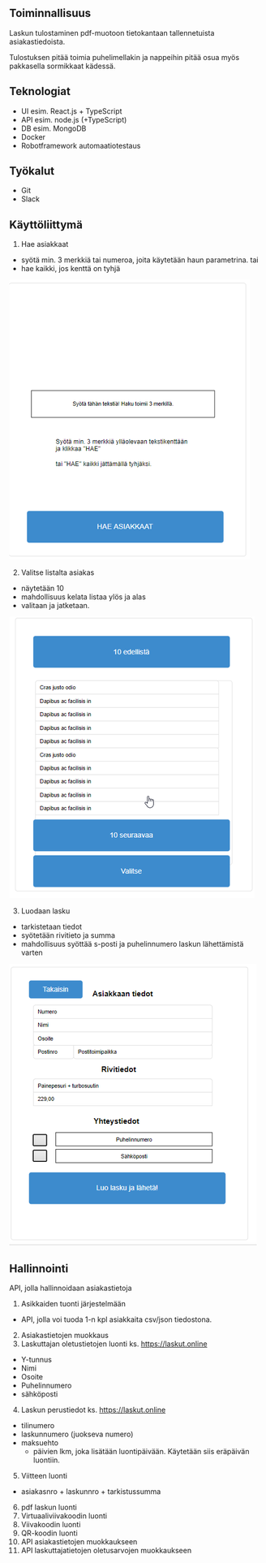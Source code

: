 ## Toiminnallisuus

Laskun tulostaminen pdf-muotoon tietokantaan tallennetuista asiakastiedoista. 

Tulostuksen pitää toimia puhelimellakin ja nappeihin pitää osua myös pakkasella sormikkaat kädessä. 

## Teknologiat 
* UI esim. React.js + TypeScript 
* API esim. node.js (+TypeScript) 
* DB esim. MongoDB 
* Docker 
* Robotframework automaatiotestaus 

## Työkalut 
* Git 
* Slack

## Käyttöliittymä 

1. Hae asiakkaat
- syötä min. 3 merkkiä tai numeroa, joita käytetään haun parametrina.
tai
- hae kaikki, jos kenttä on tyhjä

![Aloitusnäyttö](media/kuva1-3d.png "Aloitusnäkymä")

2. Valitse listalta asiakas
- näytetään 10
- mahdollisuus kelata listaa ylös ja alas
- valitaan ja jatketaan.

![Näytä lista asiakkaista](media/kuva2-3d.png "Listanäkymä")

3. Luodaan lasku
- tarkistetaan tiedot
- syötetään rivitieto ja summa
- mahdollisuus syöttää s-posti ja puhelinnumero laskun lähettämistä varten

![Luo lasku](media/kuva3-3d.png "Laskun luonti")

## Hallinnointi

API, jolla hallinnoidaan asiakastietoja

1. Asikkaiden tuonti järjestelmään 
- API, jolla voi tuoda 1-n kpl asiakkaita csv/json tiedostona.
2. Asiakastietojen muokkaus
3. Laskuttajan oletustietojen luonti ks. https://laskut.online
- Y-tunnus
- Nimi
- Osoite
- Puhelinnumero
- sähköposti
4. Laskun perustiedot ks. https://laskut.online
- tilinumero
- laskunnumero (juokseva numero)
- maksuehto 
   - päivien lkm, joka lisätään luontipäivään. Käytetään siis eräpäivän luontiin.
5. Viitteen luonti
- asiakasnro + laskunnro + tarkistussumma
6. pdf laskun luonti
7. Virtuaaliviivakoodin luonti
8. Viivakoodin luonti
9. QR-koodin luonti
10. API asiakastietojen muokkaukseen
11. API laskuttajatietojen oletusarvojen muokkaukseen
